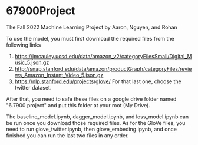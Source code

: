 # 67900Project
The Fall 2022 Machine Learning Project by Aaron, Nguyen, and Rohan

To use the model, you must first download the required files from the following links
1. https://jmcauley.ucsd.edu/data/amazon_v2/categoryFilesSmall/Digital_Music_5.json.gz
2. http://snap.stanford.edu/data/amazon/productGraph/categoryFiles/reviews_Amazon_Instant_Video_5.json.gz
3. https://nlp.stanford.edu/projects/glove/
For that last one, choose the twitter dataset.

After that, you need to safe these files on a google drive folder named "6.7900 project" and put this folder at your root (My Drive).

The baseline_model.ipynb, dagger_model.ipynb, and loss_model.ipynb can be run once you download those required files.
As for the GloVe files, you need to run glove_twitter.ipynb, then glove_embeding.ipynb, and once finished you can run the last two files in any order.
